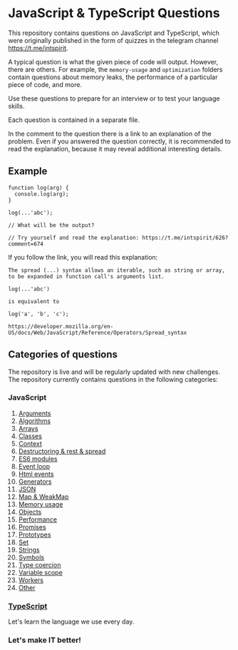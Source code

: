 # JavaScript & TypeScript Questions

This repository contains questions on JavaScript and TypeScript, which were originally published in the form of quizzes in the telegram channel https://t.me/intspirit.

A typical question is what the given piece of code will output. However, there are others. For example, the `memory-usage` and `optimization` folders contain questions about memory leaks, the performance of a particular piece of code, and more.

Use these questions to prepare for an interview or to test your language skills.

Each question is contained in a separate file.

In the comment to the question there is a link to an explanation of the problem. Even if you answered the question correctly, it is recommended to read the explanation, because it may reveal additional interesting details.

## Example

```
function log(arg) {
  console.log(arg);
}

log(...'abc');

// What will be the output?

// Try yourself and read the explanation: https://t.me/intspirit/626?comment=674

```

If you follow the link, you will read this explanation:

```
The spread (...) syntax allows an iterable, such as string or array, to be expanded in function call's arguments list.

log(...'abc')

is equivalent to

log('a', 'b', 'c');

https://developer.mozilla.org/en-US/docs/Web/JavaScript/Reference/Operators/Spread_syntax
```

## Categories of questions

The repository is live and will be regularly updated with new challenges. The repository currently contains questions in the following categories:

### JavaScript

1. [Arguments](/js/arguments/)
1. [Algorithms](/js/algorithms/)
2. [Arrays](/js/arrays/)
3. [Classes](/js/classes/)
4. [Context](/js/context/)
5. [Destructoring & rest & spread](/js/destructuring&rest&spread/)
6. [ES6 modules](/js/es6-modules/)
7. [Event loop](/js/es6-modules/)
8. [Html events](/js/events/)
9. [Generators](/js/generators/)
10. [JSON](/js/json/)
11. [Map & WeakMap](/js/Map&WeakMap/)
12. [Memory usage](/js/memory-usage/)
13. [Objects](/js/objects/)
14. [Performance](/js/performance/)
15. [Promises](/js/promises)
16. [Prototypes](/js/prototypes)
17. [Set](/js/Set)
18. [Strings](/js/strings/)
19. [Symbols](/js/symbols/)
20. [Type coercion](/js/type-coercion/)
21. [Variable scope](/js/variable-scope/)
22. [Workers](/js/workers/)
23. [Other](/js/other)

### [TypeScript](/ts/)

Let's learn the language we use every day.

### Let's make IT better!
